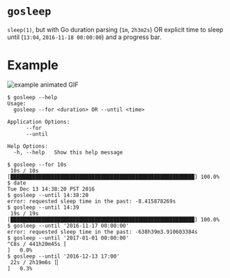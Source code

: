 # `gosleep`

`sleep(1)`, but with Go duration parsing (`1m`, `2h3m2s`) OR explicit time to sleep until (`13:04`, `2016-11-18 00:00:00`) and a progress bar.

# Example

![example animated GIF](example.gif)

```console
$ gosleep --help
Usage:
  gosleep --for <duration> OR --until <time>

Application Options:
      --for
      --until

Help Options:
  -h, --help   Show this help message

$ gosleep --for 10s
 10s / 10s [███████████████████████████████████████████████████████████] 100.0% 
$ date
Tue Dec 13 14:38:20 PST 2016
$ gosleep --until 14:38:20
error: requested sleep time in the past: -8.415878269s
$ gosleep --until 14:39
 19s / 19s [███████████████████████████████████████████████████████████] 100.0% 
$ gosleep --until '2016-11-17 00:00:00'
error: requested sleep time in the past: -638h39m3.910603384s
$ gosleep --until '2017-01-01 00:00:00'
^C8s / 441h20m45s [                                                    ]   0.0% 
$ gosleep --until '2016-12-13 17:00'
 22s / 2h19m6s [▏                                                      ]   0.3% 
```

